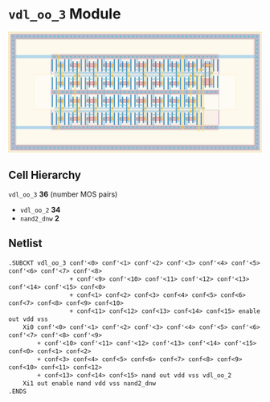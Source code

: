 # `vdl_oo_3` Module
![Layout](vdl_oo_3.png)

## Cell Hierarchy

`vdl_oo_3` **36** (number MOS pairs)
- `vdl_oo_2` **34**
- `nand2_dnw` **2**

## Netlist

```
.SUBCKT vdl_oo_3 conf'<0> conf'<1> conf'<2> conf'<3> conf'<4> conf'<5> conf'<6> conf'<7> conf'<8>
                 + conf'<9> conf'<10> conf'<11> conf'<12> conf'<13> conf'<14> conf'<15> conf<0>
                 + conf<1> conf<2> conf<3> conf<4> conf<5> conf<6> conf<7> conf<8> conf<9> conf<10>
                 + conf<11> conf<12> conf<13> conf<14> conf<15> enable out vdd vss
    Xi0 conf'<0> conf'<1> conf'<2> conf'<3> conf'<4> conf'<5> conf'<6> conf'<7> conf'<8> conf'<9>
        + conf'<10> conf'<11> conf'<12> conf'<13> conf'<14> conf'<15> conf<0> conf<1> conf<2>
        + conf<3> conf<4> conf<5> conf<6> conf<7> conf<8> conf<9> conf<10> conf<11> conf<12>
        + conf<13> conf<14> conf<15> nand out vdd vss vdl_oo_2
    Xi1 out enable nand vdd vss nand2_dnw
.ENDS
```
